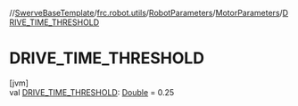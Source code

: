 //[SwerveBaseTemplate](../../../../index.md)/[frc.robot.utils](../../index.md)/[RobotParameters](../index.md)/[MotorParameters](index.md)/[DRIVE_TIME_THRESHOLD](-d-r-i-v-e_-t-i-m-e_-t-h-r-e-s-h-o-l-d.md)

# DRIVE_TIME_THRESHOLD

[jvm]\
val [DRIVE_TIME_THRESHOLD](-d-r-i-v-e_-t-i-m-e_-t-h-r-e-s-h-o-l-d.md): [Double](https://kotlinlang.org/api/latest/jvm/stdlib/kotlin/-double/index.html) = 0.25
